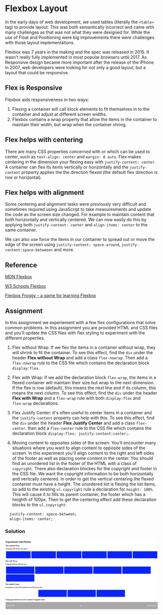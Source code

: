 # Flexbox Layout

In the early days of web development, we used tables (literally the `<table>` tag) to provide layout.  This was both semantically incorrect and came with many challenges as that was not what they were designed for.
While the use of Float and Positioning were big improvements there were challenges with those layout implementations.    

Flexbox was 7 years in the making and the spec was released in 2015.  It wasn't really fully implemented in most popular browsers until 2017. As Responsive design became more important after the release of the iPhone in 2007, web developers were looking for not only a good layout, but a layout that could be responsive.  

## Flex is Responsive
Flexbox aids responsiveness in two ways:
1. Flexing a container will call block elements to fit themselves in to the container and adjust at different screen widths.  
2. Flexbox contains a wrap property that allow the items in the container to maintain their width, but wrap when the container shring.  

## Flex helps with centering  
There are many CSS properties concerned with or which can be used to center, such as `text-align: center` and `margin: 0 auto`.  Flex makes centering in the dimension your flexing easy with `justify-content: center`.  A container can flex its items vertically or horizontally and the `justify-content` property applies the the direction flexed (the default flex direction is row or horizontal).

## Flex helps with alignment
Some centering and alignment tasks were previously very difficult and sometimes required using JavaScript to take measuresments and update the code as the screen size changed.  For example to maintain content that both horizontally and vertically centered.  We can now easily do this by applying both `justify-content: center` and `align-items: center` to the same container.  

We can also use force the items in our container to spread out or move the edge of the screen using `justify-content: space-around`, `justify-content:space-betweeen` and more.

## Reference  
[MDN Flexbox](https://developer.mozilla.org/en-US/docs/Learn/CSS/CSS_layout/Flexbox)  

[W3 Schools Flexbox](https://www.w3schools.com/Css/css3_flexbox.asp) 

[Flexbox Froggy - a game for learning Flexbox](https://flexboxfroggy.com/)


## Assignment
In this assignment we experiement with a few flex configurations that solve common problems. In this assignment you are provided HTML and CSS files and you'll update the CSS files with flex styling to experiment with the different properties.   
1. Flex without Wrap: If we flex the items in a container without wrap, they will shrink to fit the container.  To see this effect, find the `div` under the header **Flex without Wrap** and add a class `flex-nowrap`. Then add a `flex-nowrap` rule to the CSS file which contains the declaration block `display:flex`.

2. Flex with Wrap:  If we add the declaration block `flex-wrap`, the items in a flexed container will maintain their size but wrap to the next dimension.  If the flex is row (default), this means the next line and if its column, this means the next column.  To see this effect, find the `div` under the header **Flex with Wrap** and a `flex-wrap` rule with both `display:flex` and `flex:wrap` declarations.

3. Flex Justify Center: It's often useful to center items in a container and the `justify-content` property can help with this.  To see this effect, find the `div` under the header **Flex Justify Center** and add a class `flex-center`.  then add a `flex-center` rule to the CSS file which contains the declaration block `display:flex; justify-content:center;`.  

4. Moving content to opposites sides of the screen: You'll encounter many situations where you want to align content to opposite sides of the screen.  In this experiment you'll align content to the right and left sides of the footer as well as placing some content in the center. You should find an unordered list in the footer of the HTML with a class of `copyright`. There also declaration blockes for the copyright and footer in the CSS file. We want the copyright information to be both horizontally and veritcally centered.  In order to get the vertical centering the flexed container must have a height.  The unordered list is flexing the list items, so add to the existing `ul.copyright` rule a declaration for `height: 100%`.  This will cause it to fills its parent container, the footer which has a heighth of 100px.  Then to get the centering effect add these declaration blocks to the `ul.copyright`: 
``` 
  justify-content: space-between;
  align-items: center;  
```  

### Solution

![Flexbox Experiments](images/flex-soln.png)